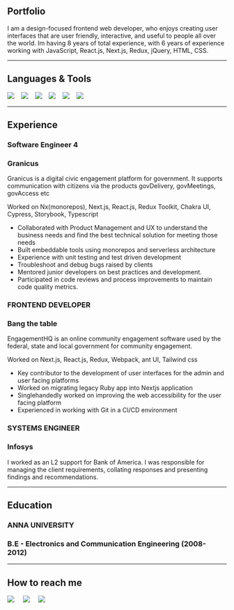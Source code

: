 ## Portfolio

I am a design-focused frontend web developer, who enjoys creating user interfaces that are user friendly, interactive, and useful to people all over the world. Im having 8 years of total experience, with 6 years of experience working with JavaScript, React.js, Next.js, Redux, jQuery, HTML, CSS.

---

## Languages & Tools 
<p>
<img src="https://img.shields.io/badge/JavaScript-F7DF1E?style=for-the-badge&logo=javascript&logoColor=black" />&nbsp;&nbsp;&nbsp;
<img src="https://img.shields.io/badge/react%20-%2300D9FF.svg?&style=for-the-badge&logo=react&logoColor=white" />&nbsp;&nbsp;&nbsp;
<img src="https://img.shields.io/badge/next.js-000000?style=for-the-badge&logo=nextdotjs&logoColor=white" />&nbsp;&nbsp;&nbsp;
<img src="https://img.shields.io/badge/jQuery-0769AD?style=for-the-badge&logo=jquery&logoColor=white" />&nbsp;&nbsp;&nbsp;
<img src="https://img.shields.io/badge/HTML5-E34F26?style=for-the-badge&logo=html5&logoColor=white" />&nbsp;&nbsp;&nbsp;
<img src="https://img.shields.io/badge/CSS3-1572B6?style=for-the-badge&logo=css3&logoColor=white" />&nbsp;&nbsp;&nbsp;
<!-- <img src="https://img.shields.io/badge/TypeScript-007ACC?style=for-the-badge&logo=typescript&logoColor=white" />&nbsp;&nbsp;&nbsp; -->
</p>

---

## Experience

### **Software Engineer 4**
### Granicus

Granicus is a digital civic engagement platform for government. It supports communication with citizens via the products govDelivery, govMeetings, govAccess etc

Worked on Nx(monorepos), Next.js, React.js, Redux Toolkit, Chakra UI, Cypress, Storybook, Typescript

- Collaborated with Product Management and UX to understand the business needs and find the best technical solution for meeting those needs
- Built embeddable tools using monorepos and serverless architecture
- Experience with unit testing and test driven development
- Troubleshoot and debug bugs raised by clients
- Mentored junior developers on best practices and development.
- Participated in code reviews and process improvements to maintain code quality metrics.

### **FRONTEND DEVELOPER**
### Bang the table

EngagementHQ is an online community engagement software used by the federal, state and local government for community engagement.

Worked on Next.js, React.js, Redux, Webpack, ant UI, Tailwind css

- Key contributor to the development of user interfaces for the admin and user facing platforms
- Worked on migrating legacy Ruby app into Nextjs application
- Singlehandedly worked on improving the web accessibility for the user facing platform
- Experienced in working with Git in a CI/CD environment

### **SYSTEMS ENGINEER**
### Infosys

I worked as an L2 support for Bank of America. I was responsible for managing the client requirements, collating responses and presenting findings and recommendations.

---

## Education

### **ANNA UNIVERSITY**
### B.E - Electronics and Communication Engineering (2008- 2012)

---

## How to reach me
<p>
  <a target="_blank" href="https://www.linkedin.com/in/lakshmibalan/"><img src="https://img.shields.io/badge/linkedin-%230077B5.svg?&style=for-the-badge&logo=linkedin&logoColor=white" /></a>&nbsp;&nbsp;&nbsp;&nbsp;
  <a target="_blank" href="https://twitter.com/lakshmib24"><img src="https://img.shields.io/badge/twitter-%231DA1F2.svg?&style=for-the-badge&logo=twitter&logoColor=white" /></a>&nbsp;&nbsp;&nbsp;&nbsp;
  <a href="mailto:lakshmibk09@gmail.com?subject=Hello%20Lakshmi,%20From%20Github"><img src="https://img.shields.io/badge/gmail-%23D14836.svg?&style=for-the-badge&logo=gmail&logoColor=white" /></a>&nbsp;&nbsp;&nbsp;&nbsp;
</p>
